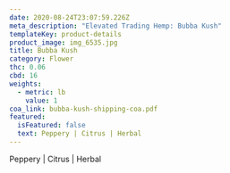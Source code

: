 ```yaml
---
date: 2020-08-24T23:07:59.226Z
meta_description: "Elevated Trading Hemp: Bubba Kush"
templateKey: product-details
product_image: img_6535.jpg
title: Bubba Kush
category: Flower
thc: 0.06
cbd: 16
weights:
  - metric: lb
    value: 1
coa_link: bubba-kush-shipping-coa.pdf
featured:
  isFeatured: false
  text: Peppery | Citrus | Herbal
---
```

Peppery | Citrus | Herbal